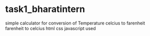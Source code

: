 # task1_bharatintern
simple calculator for conversion of Temperature
celcius to farenheit
farenheit to celcius
html css javascript used
